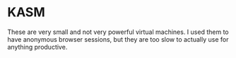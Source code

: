 # KASM
These are very small and not very powerful virtual machines. I used them to have anonymous browser sessions, but they are too slow to actually use for anything productive.